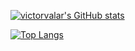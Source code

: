 [![victorvalar's GitHub stats](https://github-readme-stats.vercel.app/api?username=victorvalar)](https://github.com/victorvalar/github-readme-stats)

[![Top Langs](https://github-readme-stats.vercel.app/api/top-langs/?username=victorvalar)](https://github.com/victorvalar/github-readme-stats)

